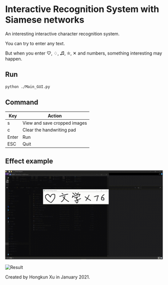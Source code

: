 # Interactive Recognition System with Siamese networks

An interesting interactive character recognition system.

You can try to enter any text.

But when you enter ♡, ♢, ♫, ⛤, ✕ and numbers, something interesting may happen.



## Run

```bash
python ./Main_GUI.py
```




## Command

| Key   | Action                       |
| ----- | ---------------------------- |
| s     | View and save cropped images |
| c     | Clear the handwriting pad    |
| Enter | Run                          |
| ESC   | Quit                         |



## Effect example


![Result](./images/result2.gif)

![Result](./images/result3.gif)





Created by Hongkun Xu in January 2021.